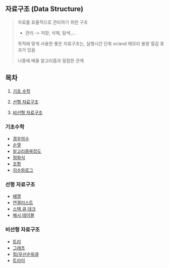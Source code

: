 ## 자료구조 (Data Structure)
> 자료를 효율적으로 관리하기 위한 구조
>
> - 관리 -> 저장, 삭제, 탐색,...
>
> 목적에 맞게 사용한 좋은 자료구조는, 실행시간 단축 or/and 메모리 용량 절감 효과가 있음
>
> 나중에 배울 알고리즘과 밀접한 관계

## 목차

1. [기초 수학](#기초수학)

2. [선형 자료구조](#선형-자료구조)

3. [비선형 자료구조](#비선형-자료구조)



### 기초수학
- [경우의수](BasicMath/경우의수.md)
- [순열](BasicMath/순열.md)
- [알고리즘복잡도](BasicMath/알고리즘복잡도.md)
- [점화식](BasicMath/점화식.md)
- [조합](BasicMath/조합.md)
- [지수와로그](BasicMath/지수와로그.md)

### 선형 자료구조
- [배열](LinearDataStructure/배열.md)
- [연결리스트](LinearDataStructure/연결리스트.md)
- [스택,큐,데크](LinearDataStructure/스택,큐,데크.md)
- [해시 테이블](LinearDataStructure/해시테이블.md)


### 비선형 자료구조
- [트리](NonLinearDataStructure/트리.md)
- [그래프](NonLinearDataStructure/그래프.md)
- [힙/우선순위큐](NonLinearDataStructure/힙,우선순위큐.md)
- [트라이](NonLinearDataStructure/트라이.md)

